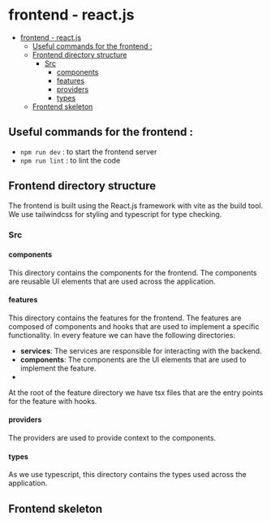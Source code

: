 # frontend - react.js

- [frontend - react.js](#frontend---reactjs)
  - [Useful commands for the frontend :](#useful-commands-for-the-frontend-)
  - [Frontend directory structure](#frontend-directory-structure)
    - [Src](#src)
      - [components](#components)
      - [features](#features)
      - [providers](#providers)
      - [types](#types)
  - [Frontend skeleton](#frontend-skeleton)


## Useful commands for the frontend :

- `npm run dev` : to start the frontend server
- `npm run lint` : to lint the code

## Frontend directory structure

The frontend is built using the React.js framework with vite as the build tool. We use tailwindcss for styling and typescript for type checking.

### Src

#### components

This directory contains the components for the frontend. The components are reusable UI elements that are used across the application.

#### features

This directory contains the features for the frontend. The features are composed of components and hooks that are used to implement a specific functionality. In every feature we can have the following directories:

- **services**: The services are responsible for interacting with the backend.
- **components**: The components are the UI elements that are used to implement the feature.
- 
At the root of the feature directory we have tsx files that are the entry points for the feature with hooks.

#### providers

The providers are used to provide context to the components.

#### types

As we use typescript, this directory contains the types used across the application.

## Frontend skeleton

